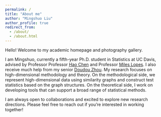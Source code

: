 ```yaml
---
permalink: /
title: "About me"
author: "Mingshuo Liu"
author_profile: true
redirect_from: 
  - /about/
  - /about.html
---
```



Hello! Welcome to my academic homepage and photography gallery.

I am Mingshuo, currently a fifth-year Ph.D. student in Statistics at UC Davis, advised by Professor Professor [Hao Chen](https://anson.ucdavis.edu/~haochen/index.html) and Professor [Miles Lopes](https://anson.ucdavis.edu/~melopes/). I also receive much help from my senior [Doudou Zhou](https://doudouzhou.github.io/). My research focuses on high-dimensional methodology and theory. On the methodological side, we represent high-dimensional data using similarity graphs and construct test statistics based on the graph structures. On the theoretical side, I work on developing tools that can support a broad range of statistical methods.

I am always open to collaborations and excited to explore new research directions. Please feel free to reach out if you’re interested in working together!
